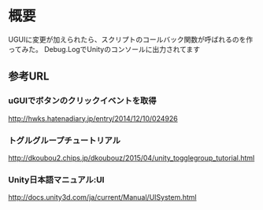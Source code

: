 # 概要
UGUIに変更が加えられたら、スクリプトのコールバック関数が呼ばれるのを作ってみた。
Debug.LogでUnityのコンソールに出力されてます
## 参考URL
### uGUIでボタンのクリックイベントを取得
<http://hwks.hatenadiary.jp/entry/2014/12/10/024926>
### トグルグループチュートリアル
<http://dkoubou2.chips.jp/dkoubouz/2015/04/unity_togglegroup_tutorial.html>
### Unity日本語マニュアル:UI
<http://docs.unity3d.com/ja/current/Manual/UISystem.html>


